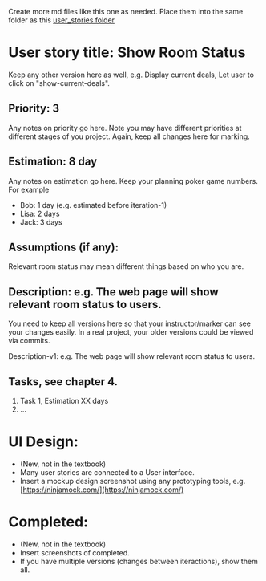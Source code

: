 Create more md files like this one as needed. Place them into the same folder 
as this [user_stories folder](./)

# User story title: Show Room Status

Keep any other version here as well, e.g. Display current deals, Let user to click on "show-current-deals".

## Priority: 3
Any notes on priority go here. 
Note you may have different priorities at different stages of you project.
Again, keep all changes here for marking.

## Estimation: 8 day
Any notes on estimation go here. Keep your planning poker game numbers. For example
* Bob: 1 day (e.g. estimated before iteration-1)
* Lisa: 2 days
* Jack: 3 days

## Assumptions (if any):
Relevant room status may mean different things based on who you are.

## Description: e.g. The web page will show relevant room status to users.
You need to keep all versions here so that your instructor/marker can see your changes easily. 
In a real project, your older versions could be viewed via commits.

Description-v1: e.g. The web page will show relevant room status to users.

## Tasks, see chapter 4.

1. Task 1, Estimation XX days
2. ...


# UI Design:
* (New, not in the textbook) 
* Many user stories are connected to a User interface.
* Insert a mockup design screenshot using any prototyping tools, e.g. [https://ninjamock.com/](https://ninjamock.com/)

# Completed:
* (New, not in the textbook) 
* Insert screenshots of completed. 
* If you have multiple versions (changes between iteractions), show them all.
